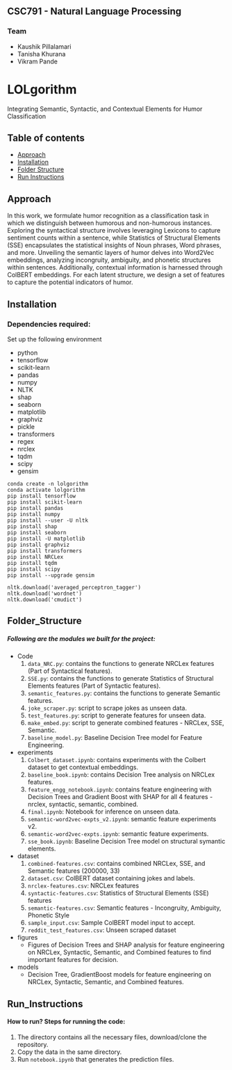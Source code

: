 ## CSC791 - Natural Language Processing

### Team 
- Kaushik Pillalamari 
- Tanisha Khurana 
- Vikram Pande
  
# LOLgorithm
Integrating Semantic, Syntactic, and Contextual Elements for Humor Classification

## Table of contents
* [Approach](#Approach)
* [Installation](#Installation)
* [Folder Structure](#Folder_Structure)
* [Run Instructions](#Run_Instructions)




## Approach
In this work, we formulate humor recognition as a classification task in which we distinguish between humorous and non-humorous instances.
Exploring the syntactical structure involves leveraging Lexicons to capture sentiment counts within a sentence, while Statistics of Structural Elements (SSE) encapsulates the statistical insights of Noun phrases, Word phrases, and more. Unveiling the semantic layers of humor delves into Word2Vec embeddings, analyzing incongruity, ambiguity, and phonetic structures within sentences. Additionally, contextual information is harnessed through ColBERT embeddings. For each latent structure, we design a set of
features to capture the potential indicators of humor. 

## Installation
### Dependencies required:
Set up the following environment
* python 
* tensorflow 
* scikit-learn
* pandas
* numpy
* NLTK
* shap 
* seaborn 
* matplotlib
* graphviz
* pickle
* transformers
* regex
* nrclex
* tqdm
* scipy
* gensim
  
```
conda create -n lolgorithm
conda activate lolgorithm
pip install tensorflow
pip install scikit-learn
pip install pandas
pip install numpy
pip install --user -U nltk
pip install shap
pip install seaborn
pip install -U matplotlib
pip install graphviz
pip install transformers
pip install NRCLex
pip install tqdm
pip install scipy
pip install --upgrade gensim

nltk.download('averaged_perceptron_tagger')
nltk.download('wordnet')
nltk.download('cmudict')
```
## Folder_Structure
##### Following are the modules we built for the project:
- Code
  1.  ```data_NRC.py```: contains the functions to generate NRCLex features (Part of Syntactical features).
  2.  ```SSE.py```: contains the functions to generate Statistics of Structural Elements features (Part of Syntactic features).
  3.  ```semantic_features.py```: contains the functions to generate Semantic features.
  4.  ```joke_scraper.py```: script to scrape jokes as unseen data.
  5.  ```test_features.py```: script to generate features for unseen data.
  6.  ```make_embed.py```: script to generate combined features - NRCLex, SSE, Semantic.
  7.  ```baseline_model.py```: Baseline Decision Tree model for Feature Engineering.
- experiments
  1.  ```Colbert_dataset.ipynb```: contains experiments with the Colbert dataset to get contextual embeddings.
  2.  ```baseline_book.ipynb```: contains Decision Tree analysis on NRCLex features.
  3.  ```feature_engg_notebook.ipynb```: contains feature engineering with Decision Trees and Gradient Boost with SHAP for all 4 features - nrclex, syntactic, semantic, combined.
  4.  ```final.ipynb```: Notebook for inference on unseen data.
  5.  ```semantic-word2vec-expts_v2.ipynb```: semantic feature experiments v2.
  6.  ```semantic-word2vec-expts.ipynb```: semantic feature experiments.
  7.  ```sse_book.ipynb```: Baseline Decision Tree model on structural symantic elements.
- dataset
  1. ```combined-features.csv```: contains combined NRCLex, SSE, and Semantic features (200000, 33)
  2. ```dataset.csv```: ColBERT dataset containing jokes and labels.
  3. ```nrclex-features.csv```: NRCLex features
  4. ```syntactic-features.csv```: Statistics of Structural Elements (SSE) features
  5. ```semantic-features.csv```: Semantic features - Incongruity, Ambiguity, Phonetic Style
  6. ```sample_input.csv```: Sample ColBERT model input to accept.
  7. ```reddit_test_features.csv```: Unseen scraped dataset
- figures
  - Figures of Decision Trees and SHAP analysis for feature engineering on NRCLex, Syntactic, Semantic, and Combined features to find important features for decision.
- models
  - Decision Tree, GradientBoost models for feature engineering on NRCLex, Syntactic, Semantic, and Combined features.

## Run_Instructions
#### How to run? Steps for running the code:
1. The directory contains all the necessary files, download/clone the repository.
2. Copy the data in the same  directory.
3. Run ```notebook.ipynb``` that generates the prediction files.
